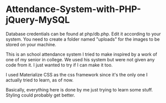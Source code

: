 # Attendance-System-with-PHP-jQuery-MySQL

Database credentials can be found at php/db.php. Edit it according to your system.
You need to create a folder named "uploads" for the images to be stored on your machine.

This is an school attendance system I tried to make inspired by a work of one of my senior in college. We used his system but were not given any code from it. I just wanted to try if I can make it too.

I used Materialize CSS as the css framework since it's the only one I actually tried to learn, as of now.

Basically, everything here is done by me just trying to learn some stuff. Styling could probably get better.
